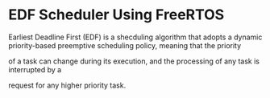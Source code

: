 # EDF Scheduler Using FreeRTOS
Earliest Deadline First (EDF) is a shecduling algorithm that adopts a dynamic priority-based preemptive scheduling policy, meaning that the priority

of a task can change during its execution, and the processing of any task is interrupted by a

request for any higher priority task.


 

